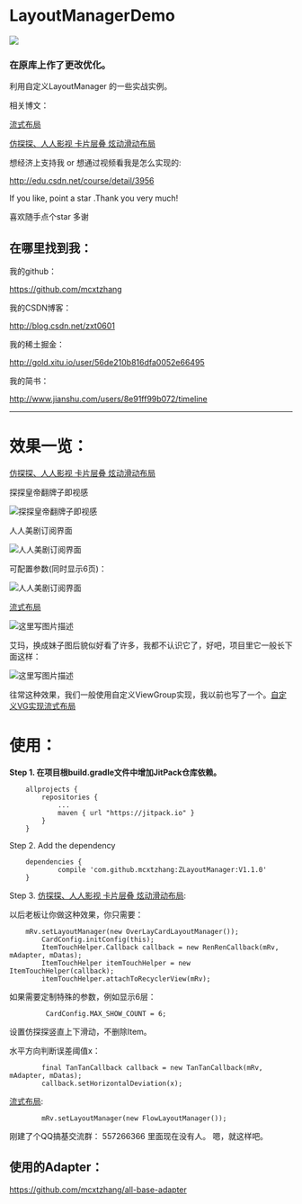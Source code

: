 # LayoutManagerDemo
[![](https://jitpack.io/v/mcxtzhang/LayoutManagerDemo.svg)](https://jitpack.io/#mcxtzhang/LayoutManagerDemo)

### 在原库上作了更改优化。

利用自定义LayoutManager 的一些实战实例。


相关博文：

[流式布局](http://blog.csdn.net/zxt0601/article/details/52956504)

[仿探探、人人影视 卡片层叠 炫动滑动布局](http://blog.csdn.net/zxt0601/article/details/52956504)


想经济上支持我 or 想通过视频看我是怎么实现的:

http://edu.csdn.net/course/detail/3956


If you like, point a star .Thank you very much!

喜欢随手点个star 多谢

##  在哪里找到我：

我的github：

https://github.com/mcxtzhang

我的CSDN博客：

http://blog.csdn.net/zxt0601

我的稀土掘金：

http://gold.xitu.io/user/56de210b816dfa0052e66495

我的简书：

http://www.jianshu.com/users/8e91ff99b072/timeline
***


# 效果一览：


[仿探探、人人影视 卡片层叠 炫动滑动布局](http://blog.csdn.net/zxt0601/article/details/52956504)

探探皇帝翻牌子即视感

![探探皇帝翻牌子即视感](https://github.com/mcxtzhang/LayoutManagerDemo/blob/master/gifs/tantan.gif)

人人美剧订阅界面

![人人美剧订阅界面](https://github.com/mcxtzhang/LayoutManagerDemo/blob/master/gifs/renren.gif)

可配置参数(同时显示6页)：

![人人美剧订阅界面](https://github.com/mcxtzhang/LayoutManagerDemo/blob/master/gifs/tantan_6page.gif)


[流式布局](http://blog.csdn.net/zxt0601/article/details/52956504)

![这里写图片描述](https://github.com/mcxtzhang/FlowLayoutManager/blob/master/gifs/gif1)

艾玛，换成妹子图后貌似好看了许多，我都不认识它了，好吧，项目里它一般长下面这样：

![这里写图片描述](https://github.com/mcxtzhang/FlowLayoutManager/blob/master/gifs/gif2)

往常这种效果，我们一般使用自定义ViewGroup实现，我以前也写了一个。[自定义VG实现流式布局](http://blog.csdn.net/zxt0601/article/details/50533658)


# 使用：

**Step 1. 在项目根build.gradle文件中增加JitPack仓库依赖。**
```
    allprojects {
		repositories {
			...
			maven { url "https://jitpack.io" }
		}
	}
```
Step 2. Add the dependency
```
    dependencies {
	        compile 'com.github.mcxtzhang:ZLayoutManager:V1.1.0'
	}
```

Step 3.
[仿探探、人人影视 卡片层叠 炫动滑动布局](http://blog.csdn.net/zxt0601/article/details/52956504):

以后老板让你做这种效果，你只需要：
```
	mRv.setLayoutManager(new OverLayCardLayoutManager());
        CardConfig.initConfig(this);
        ItemTouchHelper.Callback callback = new RenRenCallback(mRv, mAdapter, mDatas);
        ItemTouchHelper itemTouchHelper = new ItemTouchHelper(callback);
        itemTouchHelper.attachToRecyclerView(mRv);
```

如果需要定制特殊的参数，例如显示6层：

```
		 CardConfig.MAX_SHOW_COUNT = 6;
```

设置仿探探竖直上下滑动，不删除Item。

水平方向判断误差阈值x：
```
        final TanTanCallback callback = new TanTanCallback(mRv, mAdapter, mDatas);
        callback.setHorizontalDeviation(x);
```

[流式布局](http://blog.csdn.net/zxt0601/article/details/52956504):
```
        mRv.setLayoutManager(new FlowLayoutManager());
```

刚建了个QQ搞基交流群：
557266366 
里面现在没有人。
嗯，就这样吧。

## 使用的Adapter：
https://github.com/mcxtzhang/all-base-adapter
